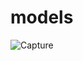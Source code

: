# models
![Capture](https://github.com/Galal-pic/models/assets/70837846/177b404c-6661-482e-96d6-cc46e38ac03b) 
